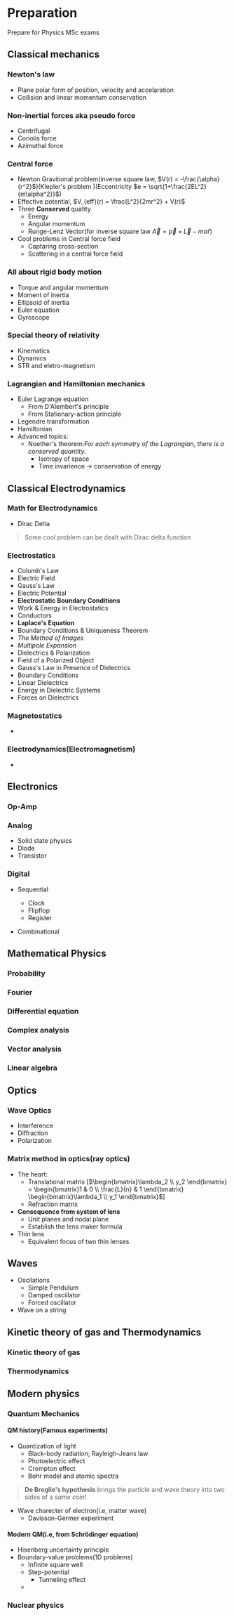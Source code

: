 # Preparation
Prepare for Physics MSc exams
## Classical mechanics
### Newton's law
* Plane polar form of position, velocity and accelaration
* Collision and linear momentum conservation
### Non-inertial forces aka pseudo force
* Centrifugal
* Coriolis force
* Azimuthal force
### Central force
* Newton Gravitional problem(inverse square law, $V(r) = -\frac{\alpha}{r^2}$)(Klepler's problem )(Eccentricity $e = \sqrt{1+\frac{2EL^2}{m\alpha^2}}$)
* Effective potential, $V_{eff}(r) = \frac{L^2}{2mr^2} + V(r)$
* Three **Conserved** quatity
    * Energy
    * Angular momentum
    * Runge-Lenz Vector(for inverse square law $\vec A = \vec p \times \vec L - m \alpha \hat r$)
* Cool problems in Central force field
    * Captaring cross-section
    * Scattering in a central force field
### All about rigid body motion
* Torque and angular momentum
* Moment of inertia
* Ellipsoid of inertia
* Euler equation
* Gyroscope
### Special theory of relativity
* Kinematics 
* Dynamics
* STR and eletro-magnetism
### Lagrangian and Hamiltonian mechanics
* Euler Lagrange equation
    * From D'Alembert's principle
    * From Stationary-action principle
* Legendre transformation 
* Hamiltonian
* Advanced topics:
    * Noether's theorem:*For each symmetry of the Lagrangian, there is a conserved quantity.*
        * Isotropy of space
        * Time invarience $\rightarrow$ conservation of energy

## Classical Electrodynamics
### Math for Electrodynamics
* Dirac Delta
> Some cool problem can be dealt with Dirac delta function
### Electrostatics
   * Columb's Law
   * Electric Field
   * Gauss's Law
   * Electric Potential
   * **Electrostatic Boundary Conditions**
   * Work & Energy in Electrostatics
   * Conductors
   * **Laplace's Equation**
   * Boundary Conditions & Uniqueness Theorem
   * *The Method of Images*
   * *Multipole Expansion*
   * Dielectrics & Polarization
   * Field of a Polarized Object
   * Gauss's Law in Presence of Dielectrics
   * Boundary Conditions
   * Linear Dielectrics
   * Energy in Dielectric Systems
   * Forces on Dielectrics  
### Magnetostatics
   * 
### Electrodynamics(Electromagnetism)
   * 

## Electronics
### Op-Amp
### Analog
* Solid state physics
* Diode
* Transistor
### Digital
* Sequential
    * Clock
    * Flipflop
    * Register

* Combinational

## Mathematical Physics
### Probability
### Fourier
### Differential equation
### Complex analysis
### Vector analysis
### Linear algebra

## Optics
### Wave Optics
* Interference
* Diffraction
* Polarization
### Matrix method in optics(ray optics)
* The heart:
    * Translational matrix [$\begin{bmatrix}\lambda_2 \\ y_2 \end{bmatrix} = \begin{bmatrix}1 & 0 \\ \frac{L}{n} & 1 \end{bmatrix} \begin{bmatrix}\lambda_1 \\ y_1 \end{bmatrix}$]
    * Refraction matrix
* **Consequence from system of lens**
    * Unit planes and nodal plane
    * Establish the lens maker formula
* Thin lens
    * Equivalent focus of two thin lenses

## Waves
* Oscilations
    * Simple Pendulum 
    * Damped oscillator
    * Forced oscillator
* Wave on a string

## Kinetic theory of gas and Thermodynamics
### Kinetic theory of gas
### Thermodynamics

## Modern physics
### Quantum Mechanics
#### QM history(Famous experiments)
* Quantization of light
    * Black-body radiation; Rayleigh-Jeans law
    * Photoelectric effect
    * Crompton effect
    * Bohr model and atomic spectra
> **De Broglie's hypothesis** brings the particle and wave theory into two sides of a *same coin*!
* Wave charecter of electron(i.e, matter wave)
    * Davisson-Germer experiment
#### Modern QM(i.e, from Schrödinger equation)
* Hisenberg uncertainty principle
* Boundary-value problems(1D problems)
    * Infinite square well
    * Step-potential
        * Tunneling effect
    * 
### Nuclear physics
